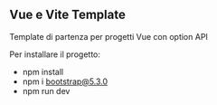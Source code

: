 ## Vue e Vite Template
Template di partenza per progetti Vue con option API

Per installare il progetto:
- npm install
- npm i bootstrap@5.3.0
- npm run dev
